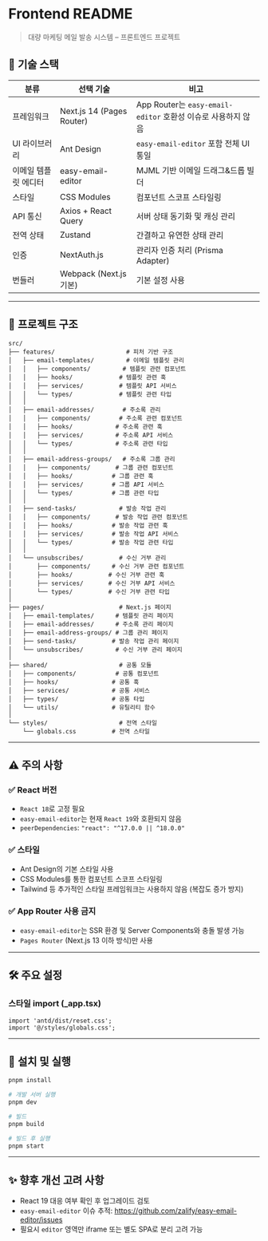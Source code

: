 # Frontend README

> 대량 마케팅 메일 발송 시스템 – 프론트엔드 프로젝트

## 🧱 기술 스택

| 분류                 | 선택 기술                 | 비고                                                         |
| -------------------- | ------------------------- | ------------------------------------------------------------ |
| 프레임워크           | Next.js 14 (Pages Router) | App Router는 `easy-email-editor` 호환성 이슈로 사용하지 않음 |
| UI 라이브러리        | Ant Design                | `easy-email-editor` 포함 전체 UI 통일                        |
| 이메일 템플릿 에디터 | easy-email-editor         | MJML 기반 이메일 드래그&드롭 빌더                            |
| 스타일               | CSS Modules               | 컴포넌트 스코프 스타일링                                     |
| API 통신             | Axios + React Query       | 서버 상태 동기화 및 캐싱 관리                                |
| 전역 상태            | Zustand                   | 간결하고 유연한 상태 관리                                    |
| 인증                 | NextAuth.js               | 관리자 인증 처리 (Prisma Adapter)                            |
| 번들러               | Webpack (Next.js 기본)    | 기본 설정 사용                                               |

---

## 📁 프로젝트 구조

```
src/
├── features/                    # 피처 기반 구조
│   ├── email-templates/         # 이메일 템플릿 관리
│   │   ├── components/         # 템플릿 관련 컴포넌트
│   │   ├── hooks/             # 템플릿 관련 훅
│   │   ├── services/          # 템플릿 API 서비스
│   │   └── types/             # 템플릿 관련 타입
│   │
│   ├── email-addresses/        # 주소록 관리
│   │   ├── components/        # 주소록 관련 컴포넌트
│   │   ├── hooks/            # 주소록 관련 훅
│   │   ├── services/         # 주소록 API 서비스
│   │   └── types/            # 주소록 관련 타입
│   │
│   ├── email-address-groups/   # 주소록 그룹 관리
│   │   ├── components/       # 그룹 관련 컴포넌트
│   │   ├── hooks/           # 그룹 관련 훅
│   │   ├── services/        # 그룹 API 서비스
│   │   └── types/           # 그룹 관련 타입
│   │
│   ├── send-tasks/            # 발송 작업 관리
│   │   ├── components/       # 발송 작업 관련 컴포넌트
│   │   ├── hooks/           # 발송 작업 관련 훅
│   │   ├── services/        # 발송 작업 API 서비스
│   │   └── types/           # 발송 작업 관련 타입
│   │
│   └── unsubscribes/          # 수신 거부 관리
│       ├── components/      # 수신 거부 관련 컴포넌트
│       ├── hooks/          # 수신 거부 관련 훅
│       ├── services/       # 수신 거부 API 서비스
│       └── types/          # 수신 거부 관련 타입
│
├── pages/                     # Next.js 페이지
│   ├── email-templates/      # 템플릿 관리 페이지
│   ├── email-addresses/      # 주소록 관리 페이지
│   ├── email-address-groups/ # 그룹 관리 페이지
│   ├── send-tasks/          # 발송 작업 관리 페이지
│   └── unsubscribes/         # 수신 거부 관리 페이지
│
├── shared/                    # 공통 모듈
│   ├── components/           # 공통 컴포넌트
│   ├── hooks/               # 공통 훅
│   ├── services/            # 공통 서비스
│   ├── types/               # 공통 타입
│   └── utils/               # 유틸리티 함수
│
└── styles/                    # 전역 스타일
    └── globals.css          # 전역 스타일
```

---

## ⚠️ 주의 사항

### ✅ React 버전

- `React 18`로 고정 필요
- `easy-email-editor`는 현재 `React 19`와 호환되지 않음
- `peerDependencies`: `"react": "^17.0.0 || ^18.0.0"`

### ✅ 스타일

- Ant Design의 기본 스타일 사용
- CSS Modules를 통한 컴포넌트 스코프 스타일링
- Tailwind 등 추가적인 스타일 프레임워크는 사용하지 않음 (복잡도 증가 방지)

### ✅ App Router 사용 금지

- `easy-email-editor`는 SSR 환경 및 Server Components와 충돌 발생 가능
- `Pages Router` (Next.js 13 이하 방식)만 사용

---

## 🛠 주요 설정

### 스타일 import (\_app.tsx)

```tsx
import 'antd/dist/reset.css';
import '@/styles/globals.css';
```

---

## 🔧 설치 및 실행

```bash
pnpm install

# 개발 서버 실행
pnpm dev

# 빌드
pnpm build

# 빌드 후 실행
pnpm start
```

---

## ✨ 향후 개선 고려 사항

- React 19 대응 여부 확인 후 업그레이드 검토
- `easy-email-editor` 이슈 추적: https://github.com/zalify/easy-email-editor/issues
- 필요시 `editor` 영역만 iframe 또는 별도 SPA로 분리 고려 가능
